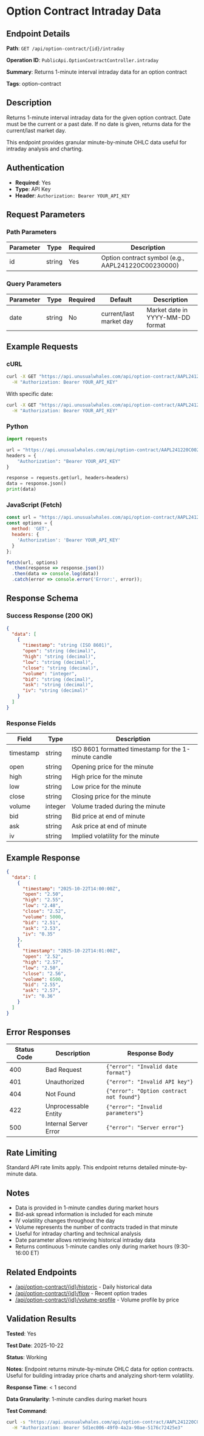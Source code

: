 # Option Contract Intraday Data

## Endpoint Details

**Path**: `GET /api/option-contract/{id}/intraday`

**Operation ID**: `PublicApi.OptionContractController.intraday`

**Summary**: Returns 1-minute interval intraday data for an option contract

**Tags**: option-contract

## Description

Returns 1-minute interval intraday data for the given option contract. Date must be the current or a past date. If no date is given, returns data for the current/last market day.

This endpoint provides granular minute-by-minute OHLC data useful for intraday analysis and charting.

## Authentication

- **Required**: Yes
- **Type**: API Key
- **Header**: `Authorization: Bearer YOUR_API_KEY`

## Request Parameters

### Path Parameters

| Parameter | Type | Required | Description |
|-----------|------|----------|-------------|
| id | string | Yes | Option contract symbol (e.g., AAPL241220C00230000) |

### Query Parameters

| Parameter | Type | Required | Default | Description |
|-----------|------|----------|---------|-------------|
| date | string | No | current/last market day | Market date in YYYY-MM-DD format |

## Example Requests

### cURL

```bash
curl -X GET "https://api.unusualwhales.com/api/option-contract/AAPL241220C00230000/intraday" \
  -H "Authorization: Bearer YOUR_API_KEY"
```

With specific date:
```bash
curl -X GET "https://api.unusualwhales.com/api/option-contract/AAPL241220C00230000/intraday?date=2025-10-21" \
  -H "Authorization: Bearer YOUR_API_KEY"
```

### Python

```python
import requests

url = "https://api.unusualwhales.com/api/option-contract/AAPL241220C00230000/intraday"
headers = {
    "Authorization": "Bearer YOUR_API_KEY"
}

response = requests.get(url, headers=headers)
data = response.json()
print(data)
```

### JavaScript (Fetch)

```javascript
const url = "https://api.unusualwhales.com/api/option-contract/AAPL241220C00230000/intraday";
const options = {
  method: 'GET',
  headers: {
    'Authorization': 'Bearer YOUR_API_KEY'
  }
};

fetch(url, options)
  .then(response => response.json())
  .then(data => console.log(data))
  .catch(error => console.error('Error:', error));
```

## Response Schema

### Success Response (200 OK)

```json
{
  "data": [
    {
      "timestamp": "string (ISO 8601)",
      "open": "string (decimal)",
      "high": "string (decimal)",
      "low": "string (decimal)",
      "close": "string (decimal)",
      "volume": "integer",
      "bid": "string (decimal)",
      "ask": "string (decimal)",
      "iv": "string (decimal)"
    }
  ]
}
```

### Response Fields

| Field | Type | Description |
|-------|------|-------------|
| timestamp | string | ISO 8601 formatted timestamp for the 1-minute candle |
| open | string | Opening price for the minute |
| high | string | High price for the minute |
| low | string | Low price for the minute |
| close | string | Closing price for the minute |
| volume | integer | Volume traded during the minute |
| bid | string | Bid price at end of minute |
| ask | string | Ask price at end of minute |
| iv | string | Implied volatility for the minute |

## Example Response

```json
{
  "data": [
    {
      "timestamp": "2025-10-22T14:00:00Z",
      "open": "2.50",
      "high": "2.55",
      "low": "2.48",
      "close": "2.52",
      "volume": 5000,
      "bid": "2.51",
      "ask": "2.53",
      "iv": "0.35"
    },
    {
      "timestamp": "2025-10-22T14:01:00Z",
      "open": "2.52",
      "high": "2.57",
      "low": "2.50",
      "close": "2.56",
      "volume": 6500,
      "bid": "2.55",
      "ask": "2.57",
      "iv": "0.36"
    }
  ]
}
```

## Error Responses

| Status Code | Description | Response Body |
|-------------|-------------|---------------|
| 400 | Bad Request | `{"error": "Invalid date format"}` |
| 401 | Unauthorized | `{"error": "Invalid API key"}` |
| 404 | Not Found | `{"error": "Option contract not found"}` |
| 422 | Unprocessable Entity | `{"error": "Invalid parameters"}` |
| 500 | Internal Server Error | `{"error": "Server error"}` |

## Rate Limiting

Standard API rate limits apply. This endpoint returns detailed minute-by-minute data.

## Notes

- Data is provided in 1-minute candles during market hours
- Bid-ask spread information is included for each minute
- IV volatility changes throughout the day
- Volume represents the number of contracts traded in that minute
- Useful for intraday charting and technical analysis
- Date parameter allows retrieving historical intraday data
- Returns continuous 1-minute candles only during market hours (9:30-16:00 ET)

## Related Endpoints

- [/api/option-contract/{id}/historic](./historic.md) - Daily historical data
- [/api/option-contract/{id}/flow](./flow.md) - Recent option trades
- [/api/option-contract/{id}/volume-profile](./volume-profile.md) - Volume profile by price

## Validation Results

**Tested**: Yes

**Test Date**: 2025-10-22

**Status**: Working

**Notes**: Endpoint returns minute-by-minute OHLC data for option contracts. Useful for building intraday price charts and analyzing short-term volatility.

**Response Time**: < 1 second

**Data Granularity**: 1-minute candles during market hours

**Test Command**:
```bash
curl -s "https://api.unusualwhales.com/api/option-contract/AAPL241220C00230000/intraday" \
  -H "Authorization: Bearer 5d1ec006-49f0-4a2a-90ae-5176c72425e3"
```
